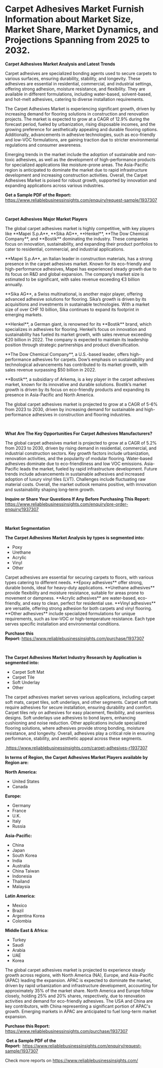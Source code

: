 <p><h1>Carpet Adhesives Market Furnish Information about Market Size, Market Share, Market Dynamics, and Projections Spanning from 2025 to 2032.</h1></p><p><strong>Carpet Adhesives Market Analysis and Latest Trends</strong></p>
<p><p>Carpet adhesives are specialized bonding agents used to secure carpets to various surfaces, ensuring durability, stability, and longevity. These adhesives are essential in residential, commercial, and industrial settings, offering strong adhesion, moisture resistance, and flexibility. They are available in different formulations, including water-based, solvent-based, and hot-melt adhesives, catering to diverse installation requirements.</p><p>The Carpet Adhesives Market is experiencing significant growth, driven by increasing demand for flooring solutions in construction and renovation projects. The market is expected to grow at a CAGR of 12.9% during the forecast period, fueled by urbanization, rising disposable incomes, and the growing preference for aesthetically appealing and durable flooring options. Additionally, advancements in adhesive technologies, such as eco-friendly and low-VOC formulations, are gaining traction due to stricter environmental regulations and consumer awareness.</p><p>Emerging trends in the market include the adoption of sustainable and non-toxic adhesives, as well as the development of high-performance products for specialized applications like moisture-prone areas. The Asia-Pacific region is anticipated to dominate the market due to rapid infrastructure development and increasing construction activities. Overall, the Carpet Adhesives Market is poised for robust growth, supported by innovation and expanding applications across various industries.</p></p>
<p><strong>Get a Sample PDF of the Report:&nbsp;</strong> <a href="https://www.reliablebusinessinsights.com/enquiry/request-sample/1937307?utm_campaign=1558&utm_medium=2&utm_source=Github&utm_content=ia&utm_term=26012025&utm_id=carpet-adhesives">https://www.reliablebusinessinsights.com/enquiry/request-sample/1937307</a></p>
<p>&nbsp;</p>
<p><strong>Carpet Adhesives Major Market Players</strong></p>
<p><p>The global carpet adhesives market is highly competitive, with key players like **Mapei S.p.A**, **Sika AG**, **Henkel**, **The Dow Chemical Company**, and **Bostik** dominating the industry. These companies focus on innovation, sustainability, and expanding their product portfolios to cater to residential, commercial, and industrial applications.</p><p>**Mapei S.p.A**, an Italian leader in construction materials, has a strong presence in the carpet adhesives market. Known for its eco-friendly and high-performance adhesives, Mapei has experienced steady growth due to its focus on R&D and global expansion. The company’s market size is estimated to be significant, with sales revenue exceeding €3 billion annually.</p><p>**Sika AG**, a Swiss multinational, is another major player, offering advanced adhesive solutions for flooring. Sika’s growth is driven by its acquisitions and investments in sustainable technologies. With a market size of over CHF 10 billion, Sika continues to expand its footprint in emerging markets.</p><p>**Henkel**, a German giant, is renowned for its **Bostik** brand, which specializes in adhesives for flooring. Henkel’s focus on innovation and sustainability has fueled its market growth, with sales revenue exceeding €20 billion in 2022. The company is expected to maintain its leadership position through strategic partnerships and product diversification.</p><p>**The Dow Chemical Company**, a U.S.-based leader, offers high-performance adhesives for carpets. Dow’s emphasis on sustainability and technological advancements has contributed to its market growth, with sales revenue surpassing $50 billion in 2022.</p><p>**Bostik**, a subsidiary of Arkema, is a key player in the carpet adhesives market, known for its innovative and durable solutions. Bostik’s market growth is driven by its focus on eco-friendly products and expanding its presence in Asia-Pacific and North America.</p><p>The global carpet adhesives market is projected to grow at a CAGR of 5-6% from 2023 to 2030, driven by increasing demand for sustainable and high-performance adhesives in construction and flooring industries.</p></p>
<p>&nbsp;</p>
<p><strong>What Are The Key Opportunities For Carpet Adhesives Manufacturers?</strong></p>
<p><p>The global carpet adhesives market is projected to grow at a CAGR of 5.2% from 2023 to 2030, driven by rising demand in residential, commercial, and industrial construction sectors. Key growth factors include urbanization, renovation activities, and the popularity of modular flooring. Water-based adhesives dominate due to eco-friendliness and low VOC emissions. Asia-Pacific leads the market, fueled by rapid infrastructure development. Future trends include advancements in sustainable adhesives and increased adoption of luxury vinyl tiles (LVT). Challenges include fluctuating raw material costs. Overall, the market outlook remains positive, with innovation and sustainability shaping long-term growth.</p></p>
<p><strong>Inquire or Share Your Questions If Any Before Purchasing This Report:</strong> <a href="https://www.reliablebusinessinsights.com/enquiry/pre-order-enquiry/1937307?utm_campaign=1558&utm_medium=2&utm_source=Github&utm_content=ia&utm_term=26012025&utm_id=carpet-adhesives">https://www.reliablebusinessinsights.com/enquiry/pre-order-enquiry/1937307</a></p>
<p>&nbsp;</p>
<p><strong>Market Segmentation</strong></p>
<p><strong>The Carpet Adhesives Market Analysis by types is segmented into:</strong></p>
<p><ul><li>Poxy</li><li>Urethane</li><li>Acrylic</li><li>Vinyl</li><li>Other</li></ul></p>
<p><p>Carpet adhesives are essential for securing carpets to floors, with various types catering to different needs. **Epoxy adhesives** offer strong, durable bonds, ideal for heavy-duty applications. **Urethane adhesives** provide flexibility and moisture resistance, suitable for areas prone to movement or dampness. **Acrylic adhesives** are water-based, eco-friendly, and easy to clean, perfect for residential use. **Vinyl adhesives** are versatile, offering strong adhesion for both carpets and vinyl flooring. **Other adhesives** include specialized formulations for unique requirements, such as low-VOC or high-temperature resistance. Each type serves specific installation and environmental conditions.</p></p>
<p><strong>Purchase this Report:&nbsp;</strong><a href="https://www.reliablebusinessinsights.com/purchase/1937307?utm_campaign=1558&utm_medium=2&utm_source=Github&utm_content=ia&utm_term=26012025&utm_id=carpet-adhesives">https://www.reliablebusinessinsights.com/purchase/1937307</a></p>
<p>&nbsp;</p>
<p><strong>The Carpet Adhesives Market Industry Research by Application is segmented into:</strong></p>
<p><ul><li>Carpet Soft Mat</li><li>Carpet Tile</li><li>Soft Underlay</li><li>Other</li></ul></p>
<p><p>The carpet adhesives market serves various applications, including carpet soft mats, carpet tiles, soft underlays, and other segments. Carpet soft mats require adhesives for secure installation, ensuring durability and comfort. Carpet tiles rely on adhesives for easy placement, flexibility, and seamless designs. Soft underlays use adhesives to bond layers, enhancing cushioning and noise reduction. Other applications include specialized flooring solutions, where adhesives provide strong bonding, moisture resistance, and longevity. Overall, adhesives play a critical role in ensuring performance, stability, and aesthetic appeal across these segments.</p></p>
<p><a href="https://www.reliablebusinessinsights.com/carpet-adhesives-r1937307?utm_campaign=1558&utm_medium=2&utm_source=Github&utm_content=ia&utm_term=26012025&utm_id=carpet-adhesives">&nbsp;https://www.reliablebusinessinsights.com/carpet-adhesives-r1937307</a></p>
<p><strong>In terms of Region, the Carpet Adhesives Market Players available by Region are:</strong></p>
<p>
    <p> <strong> North America: </strong>
        <ul>
            <li>United States</li>
            <li>Canada</li>
        </ul>
        </p> 
    <p> <strong> Europe: </strong>
        <ul>
            <li>Germany</li>
            <li>France</li>
            <li>U.K.</li>
            <li>Italy</li>
            <li>Russia</li>
        </ul>
        </p> 
    <p> <strong> Asia-Pacific: </strong>
        <ul>
            <li>China</li>
            <li>Japan</li>
            <li>South Korea</li>
            <li>India</li>
            <li>Australia</li>
            <li>China Taiwan</li>
            <li>Indonesia</li>
            <li>Thailand</li>
            <li>Malaysia</li>
        </ul>
        </p> 
    <p> <strong> Latin America: </strong>
        <ul>
            <li>Mexico</li>
            <li>Brazil</li>
            <li>Argentina Korea</li>
            <li>Colombia</li>
        </ul>
        </p> 
    <p> <strong> Middle East & Africa: </strong>
        <ul>
            <li>Turkey</li>
            <li>Saudi</li>
            <li>Arabia</li>
            <li>UAE</li>
            <li>Korea</li>
        </ul>
    </p>
    </p>
<p><p>The global carpet adhesives market is projected to experience steady growth across regions, with North America (NA), Europe, and Asia-Pacific (APAC) leading the expansion. APAC is expected to dominate the market, driven by rapid urbanization and infrastructure development, accounting for approximately 35% of the market share. North America and Europe follow closely, holding 25% and 20% shares, respectively, due to renovation activities and demand for eco-friendly adhesives. The USA and China are key contributors, with China representing a significant portion of APAC's growth. Emerging markets in APAC are anticipated to fuel long-term market expansion.</p></p>
<p><strong>Purchase this Report: </strong><a href="https://www.reliablebusinessinsights.com/purchase/1937307?utm_campaign=1558&utm_medium=2&utm_source=Github&utm_content=ia&utm_term=26012025&utm_id=carpet-adhesives">https://www.reliablebusinessinsights.com/purchase/1937307</a></p>
<p>&nbsp;<strong>Get a Sample PDF of the Report:&nbsp;&nbsp;</strong><a href="https://www.reliablebusinessinsights.com/enquiry/request-sample/1937307?utm_campaign=1558&utm_medium=2&utm_source=Github&utm_content=ia&utm_term=26012025&utm_id=carpet-adhesives">https://www.reliablebusinessinsights.com/enquiry/request-sample/1937307</a></p>
<p><strong></strong></p>
<p>Check more reports on <a href="https://www.reliablebusinessinsights.com/?utm_campaign=1558&utm_medium=2&utm_source=Github&utm_content=ia&utm_term=26012025&utm_id=carpet-adhesives">https://www.reliablebusinessinsights.com/</a></p>